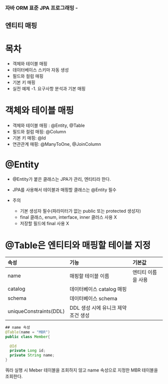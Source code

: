 ### 자바 ORM 표준 JPA 프로그래밍 - 
## 엔티티 매핑
# 목차

* 객체와 테이블 매핑
* 데이터베이스 스키마 자동  생성
* 필드와 컬럼 매핑
* 기본 키 매핑
* 실전 예제 -1. 요구사항 분석과 기본 매핑

# 객체와 테이블 매핑

* 객체와 테이블 매핑 : @Entity, @Table
* 필드와 컬럼 매핑: @Column
* 기본 키 매핑: @Id
* 연관관계 매핑: @ManyToOne, @JoinColumn


# @Entity
* @Entity가 붙은 클래스는 JPA가 관리, 엔티티라 한다.
* JPA를 사용해서 테이블과 매핑할 클래스는 @Entity 필수

* 주의
  * 기본 생성자 필수(파라미터가 없는 public 또는 protected 생성자)
  * final 클래스, enum, interface, inner 클러스 사용 X
  * 저장할 필드에 final 사용 X



# @Table은 엔티티와 매핑할 테이블 지정
|속성|기능|기본값|
|:------|:-----|:-----|
|name|매핑할 테이블 이름|엔티티 이름을 사용|
|catalog|데이터베이스 catalog 매핑||
|schema|데이터베이스 schema||
|uniqueConstraints(DDL)|DDL 생성 시에 유니크 제약 조건 생성||

```java
## name 속성 
@Table(name = "MBR")
public class Member{
  
  @Id
  private Long id;
  private String name;
}
```
쿼라 실행 시 Meber 테이블을 조회하지 않고 name 속성으로 지정한 MBR 테이블을 조회한다.






